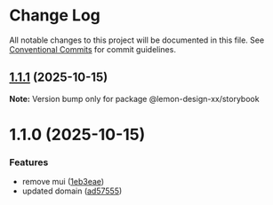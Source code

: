 # Change Log

All notable changes to this project will be documented in this file.
See [Conventional Commits](https://conventionalcommits.org) for commit guidelines.

## [1.1.1](https://github.com/wyle-timing-xx/lemon-design/compare/v1.1.0...v1.1.1) (2025-10-15)

**Note:** Version bump only for package @lemon-design-xx/storybook





# 1.1.0 (2025-10-15)


### Features

* remove mui ([1eb3eae](https://github.com/wyle-timing-xx/lemon-design/commit/1eb3eaeaf2fcab7de786f82115649b7e1c14ec44))
* updated domain ([ad57555](https://github.com/wyle-timing-xx/lemon-design/commit/ad57555c20c0524045090b41f35b563d7db49d68))
